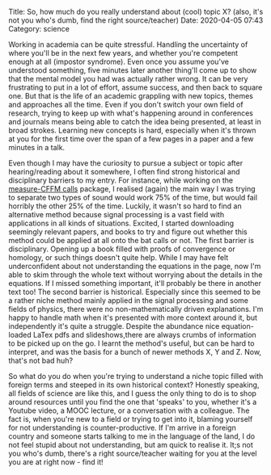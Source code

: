 Title: So, how much do you really understand about (cool) topic X? (also, it's not you who's dumb, find the right source/teacher)
Date: 2020-04-05 07:43
Category: science

Working in academia can be quite stressful. Handling the uncertainty  of where you'll be in the next few years, and whether you're competent enough at all
(impostor syndrome). Even once you assume you've understood something, five minutes later another thing'll come up to show that the mental model you had 
was actually rather wrong. It can be very frustrating to put in a lot of effort, assume success, and then back to square one.<!-- TEASER_END --> But  that is the life of an academic grappling with new topics, themes and approaches all the time. Even if you don't switch your own field of research, trying to keep up with
what's happening around in conferences and journals means being able to catch the idea being presented, at least in broad strokes. Learning new concepts is
hard, especially when it's thrown at you for the first time over the span of a few pages in a paper and a few minutes in a talk. 

Even though I may have the curiosity to pursue a subject or topic after hearing/reading about it somewhere, I often find strong historical and disciplinary 
barriers to my entry. For instance, while working on the [measure-CFFM calls]() package, I realised (again) the main way I was trying to separate two types
of sound would work 75% of the time, but would fail horribly  the other 25% of the time. Luckily, it wasn't so hard to find an alternative method because
signal processing is a vast field with applications in all kinds of situations. Excited, I started downloading seemingly relevant papers, and books to try 
and figure out whether this method could be applied at all onto the bat calls or not. The first barrier is disciplinary. Opening up a book filled with proofs
of convergence or homology, or such things doesn't quite help. While I may have felt underconfident about  not understanding the equations in the page, 
now I'm able to skim through the whole text without worrying about the details in the equations. If I missed something important, it'll probably be there in 
another text too! The second barrier is historical. Especially since this seemed to be a rather niche method mainly applied in the signal processing and 
some fields of physics, there were no non-mathematically driven explanations. I'm happy to handle math when it's presented with more context around it, but 
independently it's quite a struggle. Despite the abundance nice equation-loaded LaTex pdfs and slideshows,there are always crumbs of information to be picked up
on the go. I learnt the method's useful, but can be hard to interpret, and was the basis for a bunch of newer methods X, Y and Z. Now, that's not bad huh?

So what do you do when you're trying to understand a niche topic filled with foreign terms and steeped in its own historical context? Honestly speaking, all
fields of science are like this, and I guess the only thing to do is to shop around resources until you find the one that 'speaks' to you, whether it's a Youtube
video, a MOOC lecture, or a conversation with a colleague. The fact is, when you're new to a field  or trying to get into it, blaming yourself for not understanding
is counter-productive. If I'm arrive in a foreign country and someone starts talking to me in the language of the land, I do not feel stupid about not understanding, 
but am quick to realise it. It;s not you  who's dumb, there's a right source/teacher waiting for you at the level you are at right now - find it!



